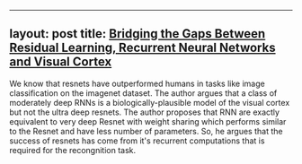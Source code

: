 
---
layout: post
title: [Bridging the Gaps Between Residual Learning, Recurrent Neural Networks and Visual Cortex](https://arxiv.org/abs/1604.03640)
---

We know that resnets have outperformed humans in tasks like image classification on the imagenet dataset. The author argues that a class of moderately deep RNNs is a biologically-plausible model of the visual cortex but not the ultra deep resnets. The author proposes that RNN are exactly equivalent to very deep Resnet with weight sharing which performs similar to the Resnet and have less number of parameters. So, he argues that the success of resnets has come from it's recurrent computations that is required for the recongnition task.
